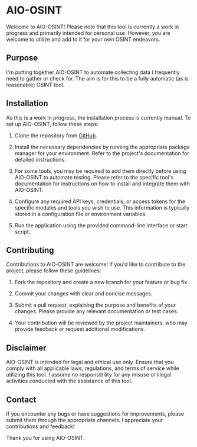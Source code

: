 # AIO-OSINT

Welcome to AIO-OSINT! Please note that this tool is currently a work in progress and primarily intended for personal use. However, you are welcome to utilize and add to it for your own OSINT endeavors.

## Purpose

I'm putting together AIO-OSINT to automate collecting data I frequently need to gather or check for. The aim is for this to be a fully automatic (as is reasonable) OSINT tool.

## Installation

As this is a work in progress, the installation process is currently manual. To set up AIO-OSINT, follow these steps:

1. Clone the repository from [GitHub](https://github.com/kyleincyber/AIO-OSINT).

2. Install the necessary dependencies by running the appropriate package manager for your environment. Refer to the project's documentation for detailed instructions.

3. For some tools, you may be required to add them directly before using AIO-OSINT to automate testing. Please refer to the specific tool's documentation for instructions on how to install and integrate them with AIO-OSINT.

4. Configure any required API keys, credentials, or access tokens for the specific modules and tools you wish to use. This information is typically stored in a configuration file or environment variables.

5. Run the application using the provided command-line interface or start script.

## Contributing

Contributions to AIO-OSINT are welcome! If you'd like to contribute to the project, please follow these guidelines:

1. Fork the repository and create a new branch for your feature or bug fix.

2. Commit your changes with clear and concise messages.

3. Submit a pull request, explaining the purpose and benefits of your changes. Please provide any relevant documentation or test cases.

4. Your contribution will be reviewed by the project maintainers, who may provide feedback or request additional modifications.

## Disclaimer

AIO-OSINT is intended for legal and ethical use only. Ensure that you comply with all applicable laws, regulations, and terms of service while utilizing this tool. I assume no responsibility for any misuse or illegal activities conducted with the assistance of this tool.

## Contact

If you encounter any bugs or have suggestions for improvements, please submit them through the appropriate channels. I appreciate your contributions and feedback!

Thank you for using AIO-OSINT.
